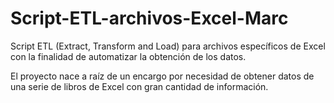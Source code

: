 # Script-ETL-archivos-Excel-Marc
Script ETL (Extract, Transform and Load) para archivos específicos de Excel con la finalidad de automatizar la obtención de los datos.

El proyecto nace a raíz de un encargo por necesidad de obtener datos de una serie de libros de Excel con gran cantidad de información.
